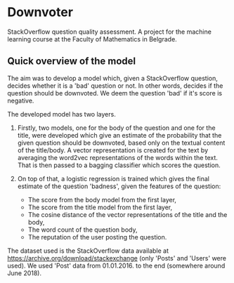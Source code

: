 # Downvoter
StackOverflow question quality assessment. A project for the machine learning course at the Faculty of Mathematics in Belgrade.

## Quick overview of the model

The aim was to develop a model which, given a StackOverflow question, decides whether it is a 'bad' question or not. In other words, decides if the question should be downvoted. We deem the question 'bad' if it's score is negative.

The developed model has two layers.

1. Firstly, two models, one for the body of the question and one for the title, were developed which give an estimate of the probability that the given question should be downvoted, based only on the textual content of the title/body. A vector representation is created for the text by averaging the word2vec representations of the words within the text. That is then passed to a bagging classifier which scores the question.

2. On top of that, a logistic regression is trained which gives the final estimate of the question 'badness', given the features of the question:
  
    * The score from the body model from the first layer,
    * The score from the title model from the first layer,
    * The cosine distance of the vector representations of the title and the body,
    * The word count of the question body,
    * The reputation of the user posting the question.

The dataset used is the StackOverflow data available at https://archive.org/download/stackexchange (only 'Posts' and 'Users' were used). We used 'Post' data from 01.01.2016. to the end (somewhere around June 2018).

